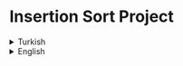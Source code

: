 # Insertion Sort Project
<details><summary>Turkish</summary>
  <p>

# Ödev
## [22, 27, 16, 2, 18, 6]  

### 1 - Yukarı verilen dizinin Insertion Sort türüne göre aşamalarını yazınız. 

  `[22,27,16,2,18,6]` -> Insertion Sort

  - `Step 1 - [22,27,16,2,18,6]` Değişim olmaz    22 < 27
  - `Step 2 - [16,22,27,2,18,6]` Değişim olur     16 < 22 < 27
  - `Step 3 - [2,16,22,27,18,6]` Değişim olur     2  < 16 < 22 < 27
  - `Step 4 - [2,16,18,22,27,6]` Değişim olur     2  < 16 < 18 < 22 < 27
  - `Step 5 - [2,6,16,18,22,27]` Değişim olur     2  < 6  < 16 < 18 < 22 < 27 

### 2 - Big-O gösterimini yazınız.
  
 - Big-O Notation : `O(n^2)`  

 - Time Complexity : `(n^2+n)/2`  

 - Average case: `O(n^2)`  

 - Worst case: `O(n^2)`  

 - Best case: `O(n)`  

### 3 - Dizi sıralandıktan sonra 18 sayısı hangi case kapsamına girer? Yazınız.
  `Average case`

### 4 - `[7,3,5,8,2,9,4,15,6]` dizisinin Insertion Sort'a göre ilk 4 adımını yazınız.

  `[7,3,5,8,2,9,4,15,6]` -> Insertion Sort
  - `Step 1 - [3,7,5,8,2,9,4,15,6]` Değişim olur  3 < 7
  - `Step 2 - [3,5,7,8,2,9,4,15,6]` Değişim olur  3 < 5 < 7
  - `Step 3 - [3,5,7,8,2,9,4,15,6]` Değişim olmaz 3 < 5 < 7 < 8
  - `Step 4 - [2,3,5,7,8,9,4,15,6]` Değişim olur  2 < 3 < 5 < 7 < 8

</details>

<details><summary>English</summary>
  <p>

  </p>

<p align="center">
  <img width="600" height="300" src="https://github.com/aykutcihansevim/PatikaDev/blob/main/images/workinprogress.png?raw=true">
  <img width="600" height="300" src="https://github.com/aykutcihansevim/PatikaDev/blob/main/images/underconscontentwillbe.png?raw=true">
</p>

</details>